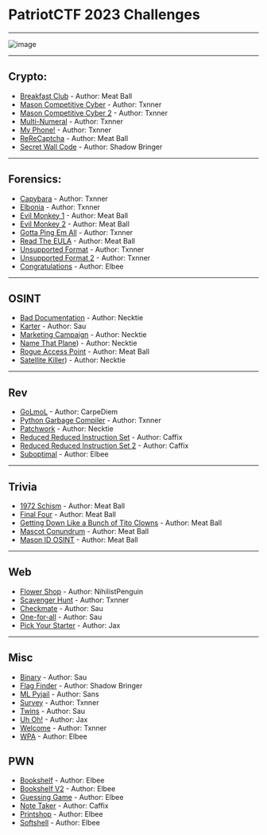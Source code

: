 # PatriotCTF 2023 Challenges

* * *
![image](https://github.com/MasonCompetitiveCyber/PatriotCTF2023/assets/101006959/3892c5b6-2ed8-47d5-a895-454caf8a3687)
* * * 

## Crypto:
- [Breakfast Club](Crypto/Breakfast%20Club) - Author: Meat Ball
- [Mason Competitive Cyber](Crypto/MasonCompetitiveCyber) - Author: Txnner
- [Mason Competitive Cyber 2](Crypto/MasonCompetitiveCyber2) - Author: Txnner
- [Multi-Numeral](Crypto/Multi-Numeral) - Author: Txnner
- [My Phone!](Crypto/My%20Phone!) - Author: Txnner
- [ReReCaptcha](Crypto/ReReCaptcha) - Author: Meat Ball
- [Secret Wall Code](Crypto/Secret%20Wall%20Code) - Author: Shadow Bringer

* * *

## Forensics:
- [Capybara](Forensics/Capybara) - Author: Txnner
- [Elbonia](Forensics/Elbonia) - Author: Txnner
- [Evil Monkey 1](Forensics/Evil%20Monkey%201) - Author: Meat Ball
- [Evil Monkey 2](Forensics/Evil%20Monkey%202) - Author: Meat Ball
- [Gotta Ping Em All](Forensics/GottaPingEmAll) - Author: Txnner
- [Read The EULA](Forensics/ReadTheEULA) - Author: Meat Ball
- [Unsupported Format](Forensics/Unsupported%20Format) - Author: Txnner
- [Unsupported Format 2](Forensics/Unsupported%20Format%202) - Author: Txnner
- [Congratulations](Forensics/congratulations) - Author: Elbee

* * *

## OSINT
- [Bad Documentation](OSINT/Bad%20Documentation) - Author: Necktie
- [Karter](OSINT/Karter) - Author: Sau
- [Marketing Campaign](OSINT/Marketing%20Campaign) - Author: Necktie
- [Name That Plane](OSINT/Name%20that%20Plane)) - Author: Necktie
- [Rogue Access Point](OSINT/Rogue%20Access%20Point) - Author: Meat Ball
- [Satellite Killer](OSINT/Satellite%20Killer)) - Author: Necktie

* * *

## Rev
- [GoLmoL](Rev/GoLmoL) - Author: CarpeDiem
- [Python Garbage Compiler](Rev/PythonGarbageCompiler) - Author: Txnner
- [Patchwork](Rev/patchwork) - Author: Necktie
- [Reduced Reduced Instruction Set](Rev/reduced_reduced_instruction_set) - Author: Caffix
- [Reduced Reduced Instruction Set 2](Rev/reduced_reduced_instruction_set_2) - Author: Caffix
- [Suboptimal](Rev/Suboptimal) - Author: Elbee

* * *

## Trivia
- [1972 Schism](Trivia/1972%20Schism) - Author: Meat Ball
- [Final Four](Trivia/Final%20Four) - Author: Meat Ball
- [Getting Down Like a Bunch of Tito Clowns](Trivia/Getting%20Down%20Like%20a%20Bunch%20of%20Tito%20Clowns) - Author: Meat Ball
- [Mascot Conundrum](Trivia/Mascot%20Conundrum) - Author: Meat Ball
- [Mason ID OSINT](Trivia/Mason%20ID%20OSINT) - Author: Meat Ball

* * *

## Web
- [Flower Shop](Web/FlowerShop) - Author: NihilistPenguin
- [Scavenger Hunt](Web/ScavengerHunt) - Author: Txnner
- [Checkmate](Web/checkmate) - Author: Sau
- [One-for-all](Web/one-for-all) - Author: Sau
- [Pick Your Starter](Web/pickyourstarter) - Author: Jax

* * *

## Misc
- [Binary](misc/Binary) - Author: Sau
- [Flag Finder](misc/FlagFinder) - Author: Shadow Bringer
- [ML Pyjail](misc/ML%20Pyjail) - Author: Sans
- [Survey](misc/Survey) - Author: Txnner
- [Twins](misc/Twins) - Author: Sau
- [Uh Oh!](misc/Uh%20Oh!) - Author: Jax
- [Welcome](misc/Welcome) - Author: Txnner
- [WPA](misc/wpa) - Author: Elbee

## PWN
- [Bookshelf](pwn/bookshelf) - Author: Elbee
- [Bookshelf V2](pwn/bookshelfv2) - Author: Elbee
- [Guessing Game](pwn/guessinggame) - Author: Elbee
- [Note Taker](pwn/note_taker) - Author: Caffix
- [Printshop](pwn/printshop) - Author: Elbee
- [Softshell](pwn/softshell) - Author: Elbee









